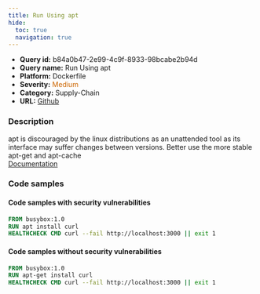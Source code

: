 ```yaml
---
title: Run Using apt
hide:
  toc: true
  navigation: true
---
```


<style>
  .highlight .hll {
    background-color: #ff171742;
  }
  .md-content {
    max-width: 1100px;
    margin: 0 auto;
  }
</style>

-   **Query id:** b84a0b47-2e99-4c9f-8933-98bcabe2b94d
-   **Query name:** Run Using apt
-   **Platform:** Dockerfile
-   **Severity:** <span style="color:#C60">Medium</span>
-   **Category:** Supply-Chain
-   **URL:** [Github](https://github.com/Checkmarx/kics/tree/master/assets/queries/dockerfile/run_using_apt)

### Description
apt is discouraged by the linux distributions as an unattended tool as its interface may suffer changes between versions. Better use the more stable apt-get and apt-cache<br>
[Documentation](https://docs.docker.com/develop/develop-images/dockerfile_best-practices/#run)

### Code samples
#### Code samples with security vulnerabilities
```dockerfile title="Postitive test num. 1 - dockerfile file" hl_lines="2"
FROM busybox:1.0
RUN apt install curl
HEALTHCHECK CMD curl --fail http://localhost:3000 || exit 1 

```


#### Code samples without security vulnerabilities
```dockerfile title="Negative test num. 1 - dockerfile file"
FROM busybox:1.0
RUN apt-get install curl
HEALTHCHECK CMD curl --fail http://localhost:3000 || exit 1 

```
